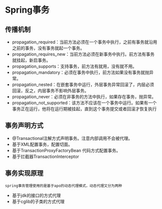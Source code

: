 # Spring事务
## 传播机制
+ propagation_required：当前方法必须在一个事务中执行，之前有事务就沿用之前的事务，没有事务就起一个事务。
+ propagation_requires_new：当前方法必须在新事务中执行。前方法有事务就挂起，新启事务。
+ propagation_supports：支持事务，前方法有就用，没有就不用。
+ propagation_mandatory：必须在事务中执行，前方法如果没有事务就抛异常。
+ propagation_nested：在嵌套事务中运行，外层事务异常回滚了，内层必须回滚，反之，内层事务不影响外层事务。
+ propagation_never：必须在非事务的方法中执行，如果存在事务，抛异常。
+ propagation_not_supported：该方法不应该在一个事务中运行。如果有一个事务正在运行，他将在运行期被挂起，直到这个事务提交或者回滚才恢复执行
## 事务声明方式
+ @Transactional注解方式声明事务。注意内部调用不会被代理。
+ 基于XML配置事务，配置切面。
+ 基于TransactionProxyFactoryBean 代码方式配置事务。
+ 基于拦截器TransactionInterceptor
## 事务实现原理
    spring事务管理使用的是基于apo的动态代理模式，动态代理又分为两种
+ 基于jdk的接口的方式代理
+ 基于cglib的子类的方式代理